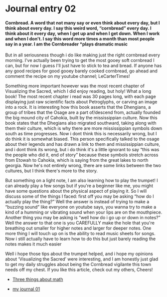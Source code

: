 # Journal entry 02

#### Cornbread. A word that not many say or even think about every day, but I think about every day. I say this weird word, “cornbread” every day. I think about it every day, when I get up and when I get down. When I work and when I don't. I say this word more times a month than most people say in a year. I am the Cornbreader *plays dramatic music
But in all seriousness though i do like making just the right cornbread every morning. I've actually been trying to get the most gooey soft cornbread I can, but for now I guess I'll just have to stick to tea and bread. If anyone has any good recipes for good gooey barely cooked cornbread, go ahead and comment the recipe on my youtube channel; LeCarterTimes!

Something more important however was the most recent chapter of Visualizing the Sacred, which I did enjoy reading, but holy! What a long book! The most recent chapter i read was 30 pages long, with each page displaying just raw scientific facts about 
Petroglyphs, or carving an image into a rock. It is interesting how this book asserts that the Dhengians, a group of tribes that the Osage are a part of/descend from,  actually founded the big mound city of Cahokia, built by the mississippian culture. Now this book states that the Dhegians also migrated southward, taking along with them their culture, which is why there are more mississippian symbols down south as time progresses. Now i dont think this is necessarily wrong, but I do think it is somewhat biased. This person specifically talked to the osage about their legends and has drawn a link to them and mississippian culture, and i dont think its wrong, but i do think it's a little ignorant to say “this was the people who did it, end of story” because these symbols stretch across from Etowah to Cahokia, which is saying from the great lakes to north georgia. Now he's not entirely wrong, there are some links between the two cultures, but I think there's more to the story.

But something on a light note, I am also learning how to play the trumpet!
I can already play a few songs but if you're a beginner like me, you might have some questions about the physical aspect of playing it. So I will discuss some of the things I faced: first off you may be asking “how do I actually play the thing?” Well the answer is instead of trying to make a “buzzing sound” like everyone on youtube says, you wanna try to make a kind of a humming or vibrating sound when your lips are on the mouthpiece. Another thing you may be asking is “well how do i go up or down in notes?” Well the answer to that one is you CAREFULLY make the hole that you're breathing out smaller for higher notes and larger for deeper notes. One more thing I will touch up on is the ability to read music sheets for songs. Now i still actually have to learn how to do this but just barely reading the notes makes it much easier

Well i hope those tips about the trumpet helped, and i hope my opinions about ‘Visualizing the Sacred’ were interesting, and I am honestly just glad to get my daily struggles about being the Cornbread vigilante this town needs off my chest. If you like this article, check out my others, Cheers!

- [Three things about math](https://lecartertimes.github.io/articleone.html)

- [my journal 01](https://lecartertimes.github.io/articletwo.html)
